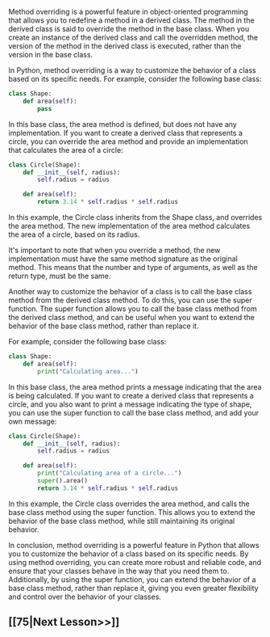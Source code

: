 

Method overriding is a powerful feature in object-oriented programming that allows you to redefine a method in a derived class. The method in the derived class is said to override the method in the base class. When you create an instance of the derived class and call the overridden method, the version of the method in the derived class is executed, rather than the version in the base class.

In Python, method overriding is a way to customize the behavior of a class based on its specific needs. For example, consider the following base class:

```python
class Shape:
    def area(self):
        pass
```
In this base class, the area method is defined, but does not have any implementation. If you want to create a derived class that represents a circle, you can override the area method and provide an implementation that calculates the area of a circle:
```python
class Circle(Shape):
    def __init__(self, radius):
        self.radius = radius

    def area(self):
        return 3.14 * self.radius * self.radius
```

In this example, the Circle class inherits from the Shape class, and overrides the area method. The new implementation of the area method calculates the area of a circle, based on its radius.

It's important to note that when you override a method, the new implementation must have the same method signature as the original method. This means that the number and type of arguments, as well as the return type, must be the same.

Another way to customize the behavior of a class is to call the base class method from the derived class method. To do this, you can use the super function. The super function allows you to call the base class method from the derived class method, and can be useful when you want to extend the behavior of the base class method, rather than replace it.

For example, consider the following base class:

```python
class Shape:
    def area(self):
        print("Calculating area...")
```
In this base class, the area method prints a message indicating that the area is being calculated. If you want to create a derived class that represents a circle, and you also want to print a message indicating the type of shape, you can use the super function to call the base class method, and add your own message:

```python
class Circle(Shape):
    def __init__(self, radius):
        self.radius = radius

    def area(self):
        print("Calculating area of a circle...")
        super().area()
        return 3.14 * self.radius * self.radius
```
In this example, the Circle class overrides the area method, and calls the base class method using the super function. This allows you to extend the behavior of the base class method, while still maintaining its original behavior.

In conclusion, method overriding is a powerful feature in Python that allows you to customize the behavior of a class based on its specific needs. By using method overriding, you can create more robust and reliable code, and ensure that your classes behave in the way that you need them to. Additionally, by using the super function, you can extend the behavior of a base class method, rather than replace it, giving you even greater flexibility and control over the behavior of your classes.

## [[75|Next Lesson>>]]
